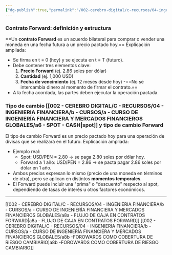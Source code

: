 ```yaml
---
{"dg-publish":true,"permalink":"/002-cerebro-digital/c-recursos/04-ingenieria-financiera/b-cursos/a-curso-de-ingenieria-financiera-y-mercados-financieros-globales/a8-forward/"}
---
```


### Contrato Forward: definición y estructura
==Un **contrato Forward** es un acuerdo bilateral para comprar o vender una moneda en una fecha futura a un precio pactado hoy.==
Explicación ampliada:
- Se firma en t = 0 (hoy) y se ejecuta en t = T (futuro).
- Debe contener tres elementos clave:
    1. **Precio Forward** (ej. 2.86 soles por dólar)
    2. **Cantidad** (ej. 1,000 USD)
    3. **Fecha de vencimiento** (ej. 12 meses desde hoy)
-==No se intercambia dinero al momento de firmar el contrato.==
- A la fecha acordada, las partes deben ejecutar la operación pactada.

### Tipo de cambio [[002 - CEREBRO DIGITAL/C - RECURSOS/04 - INGENIERIA FINANCIERA/b - CURSOS/a -  CURSO DE INGENIERÍA FINANCIERA Y MERCADOS FINANCIEROS GLOBALES/a6 - SPOT - CASH\|spot]] y tipo de cambio Forward

El tipo de cambio Forward es un precio pactado hoy para una operación de divisas que se realizará en el futuro.
Explicación ampliada:
- Ejemplo real:
    - Spot: USD/PEN = 2.80 → se paga 2.80 soles por dólar hoy.
    - Forward a 1 año: USD/PEN = 2.86 → se pacta pagar 2.86 soles por dólar en 1 año.
- Ambos precios expresan lo mismo (precio de una moneda en términos de otra), pero se aplican en distintos **momentos temporales**.
- El Forward puede incluir una "prima" o "descuento" respecto al spot, dependiendo de tasas de interés u otros factores económicos.
---
[[002 - CEREBRO DIGITAL/C - RECURSOS/04 - INGENIERIA FINANCIERA/b - CURSOS/a -  CURSO DE INGENIERÍA FINANCIERA Y MERCADOS FINANCIEROS GLOBALES/a8a - FLUJO DE CAJA EN CONTRATOS FORWARD\|a8a - FLUJO DE CAJA EN CONTRATOS FORWARD]]
[[002 - CEREBRO DIGITAL/C - RECURSOS/04 - INGENIERIA FINANCIERA/b - CURSOS/a -  CURSO DE INGENIERÍA FINANCIERA Y MERCADOS FINANCIEROS GLOBALES/a8b -FOROWARDS COMO COBERTURA DE RIESGO CAMBIARIO\|a8b -FOROWARDS COMO COBERTURA DE RIESGO CAMBIARIO]]
